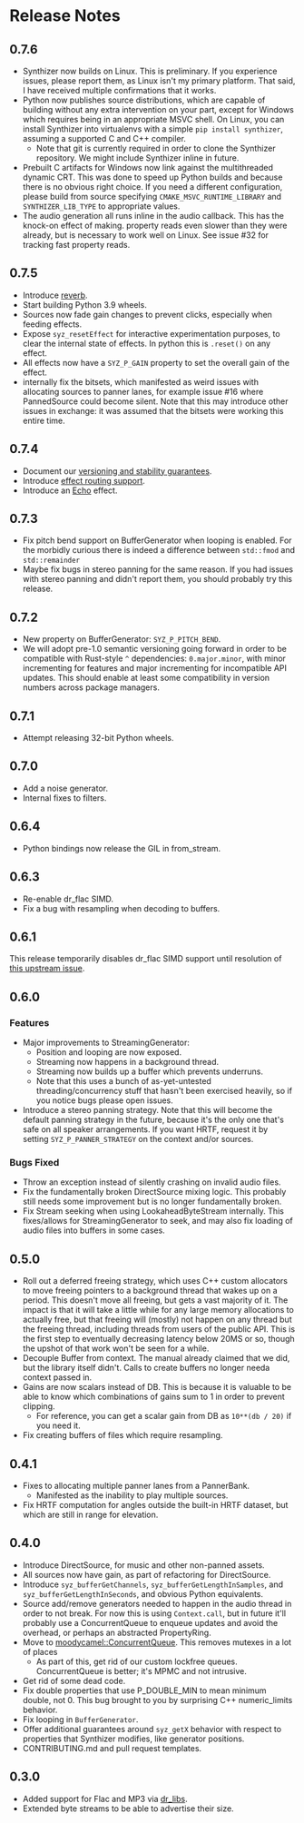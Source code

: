 # Release Notes

## 0.7.6

- Synthizer now builds on Linux.  This is preliminary.  If you experience issues, please report them, as Linux isn't my primary platform.  That said, I have received multiple confirmations that it works.
- Python now publishes source distributions, which are capable of building without any extra intervention on your part, except for Windows which requires being in an appropriate MSVC shell.  On Linux, you can install Synthizer into virtualenvs with a simple `pip install synthizer`, assuming a supported C and C++ compiler.
  - Note that git is currently required in order to clone the Synthizer repository. We might include Synthizer inline in future.
- Prebuilt C artifacts for Windows now link against the multithreaded dynamic CRT. This was done to speed up Python builds and because there is
  no obvious right choice. If you need a different configuration, please build from source specifying `CMAKE_MSVC_RUNTIME_LIBRARY` and `SYNTHIZER_LIB_TYPE` to appropriate values.
- The audio generation all runs inline in the audio callback. This has the knock-on effect of making.
  property reads even slower than they were already, but is necessary to work well on Linux. See issue #32 for tracking fast property reads.

## 0.7.5

- Introduce [reverb](./object_reference/fdn_reverb.md).
- Start building Python 3.9 wheels.
- Sources now fade gain changes to prevent clicks, especially when feeding effects.
- Expose `syz_resetEffect` for interactive experimentation purposes, to clear the internal state of effects. In python this is `.reset()` on any effect.
- All effects now have a `SYZ_P_GAIN` property to set the overall gain of the effect.
- internally fix the bitsets, which manifested as weird issues with allocating sources to panner lanes, for example
  issue #16 where PannedSource could become silent.  Note that this may introduce other issues in exchange: it was assumed
  that the bitsets were working this entire time.

## 0.7.4

- Document our [versioning and stability guarantees](./concepts/stability.md).
- Introduce [effect routing support](./concepts/effects.md).
- Introduce an [Echo](./object_reference/echo.md) effect.

## 0.7.3

- Fix pitch bend support on BufferGenerator when looping is enabled.
  For the morbidly curious there is indeed a difference between `std::fmod` and `std::remainder`
- Maybe fix bugs in stereo panning for the same reason.
  If you had issues with stereo panning and didn't report them, you should probably try this release.

## 0.7.2

- New property on BufferGenerator: `SYZ_P_PITCH_BEND`.
- We will adopt pre-1.0 semantic versioning going forward in order to be compatible with Rust-style `^` dependencies:
  `0.major.minor`, with minor incrementing for features and major incrementing for incompatible API updates. This should enable at least some compatibility in version numbers across package managers.

## 0.7.1

- Attempt releasing 32-bit Python wheels.

## 0.7.0

- Add a noise generator.
- Internal fixes to filters.

## 0.6.4

- Python bindings now release the GIL in from_stream.

## 0.6.3

- Re-enable dr_flac SIMD.
- Fix a bug with resampling when decoding to buffers.

## 0.6.1

This release temporarily disables dr_flac SIMD support until resolution of [this upstream issue](https://github.com/mackron/dr_libs/issues/143).

## 0.6.0

### Features

- Major improvements to StreamingGenerator:
  - Position and looping are now exposed.
  - Streaming now happens in a background thread.
  - Streaming now builds up a buffer which prevents underruns.
  - Note that this uses a bunch of as-yet-untested threading/concurrency stuff that hasn't been exercised heavily, so if you notice bugs
    please open issues.
- Introduce a stereo panning strategy. Note that this will become the default panning strategy 
  in the future, because it's the only one that's safe on all speaker arrangements.
  If you want HRTF, request it by setting `SYZ_P_PANNER_STRATEGY` on the context and/or sources.

### Bugs Fixed

- Throw an exception instead of silently crashing on invalid audio files.
- Fix the fundamentally broken DirectSource mixing logic. This probably still needs some improvement but is no longer fundamentally broken.
- Fix Stream seeking when using LookaheadByteStream internally. This fixes/allows for StreamingGenerator to seek,
  and may also fix  loading of audio files into buffers in some cases.
## 0.5.0

- Roll out a deferred freeing strategy, which uses C++ custom allocators to
  move freeing pointers to a background thread that wakes up on a period. This doesn't move all freeing, but gets a vast
  majority of it. The impact is that it will take a little while for any large memory allocations to actually free,
  but that freeing will (mostly) not happen on any thread but the freeing thread, including
  threads from users of the public API.  This is the first step to eventually decreasing
  latency below 20MS or so, though the upshot of that work won't be seen for a while.
- Decouple Buffer from context. The manual already claimed that we did, but the library itself didn't. Calls to create buffers
  no longer needa context passed in.
- Gains are now scalars instead of DB. This is because it is valuable to be able to know which combinations of gains sum to 1 in order to prevent clipping.
  - For reference, you can get a scalar gain from DB as `10**(db / 20)` if you need it.
- Fix creating buffers of files which require resampling.

## 0.4.1

- Fixes to allocating multiple panner lanes from a PannerBank.
  - Manifested as the inability to play multiple sources.
- Fix HRTF computation for angles outside the built-in HRTF dataset, but which are still in range for elevation.

## 0.4.0

- Introduce DirectSource, for music and other non-panned assets.
- All sources now have gain, as part of refactoring for DirectSource.
- Introduce `syz_bufferGetChannels`, `syz_bufferGetLengthInSamples`, and `syz_bufferGetLengthInSeconds`, and obvious Python equivalents.
- Source add/remove generators needed to happen in the audio thread in order to not break. For now this is using `Context.call`, but in future
  it'll probably use a ConcurrentQueue to enqueue updates and avoid the overhead, or perhaps an abstracted PropertyRing.
- Move to [moodycamel::ConcurrentQueue](https://github.com/cameron314/concurrentqueue). This removes mutexes in a lot of places
  - As part of this, get rid of our custom lockfree queues. ConcurrentQueue is better; it's MPMC and not intrusive.
- Get rid of some dead code.
- Fix double properties that use P_DOUBLE_MIN to mean minimum double, not 0. This bug brought to you by surprising C++ numeric_limits behavior.
- Fix looping in `BufferGenerator`.
- Offer additional guarantees around `syz_getX` behavior with respect to properties that Synthizer modifies, like generator positions.
- CONTRIBUTING.md and pull request templates.

## 0.3.0

- Added support for Flac and MP3 via [dr_libs](https://github.com/mackron/dr_libs).
- Extended byte streams to be able to advertise their size.
